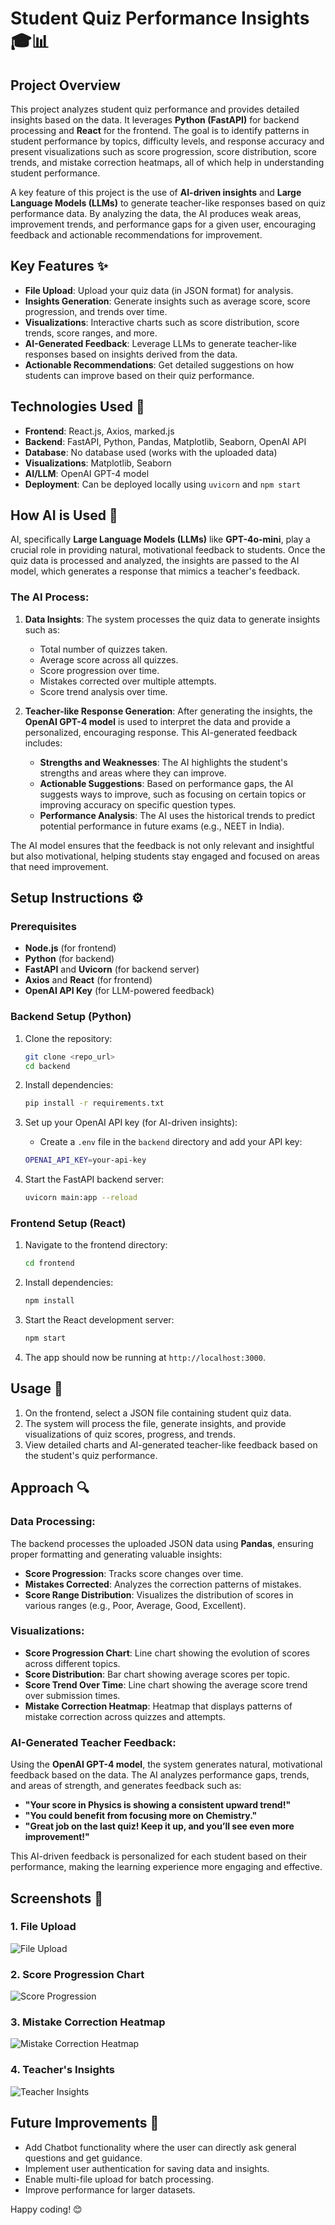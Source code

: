 # Student Quiz Performance Insights 🎓📊

## Project Overview

This project analyzes student quiz performance and provides detailed insights based on the data. It leverages **Python (FastAPI)** for backend processing and **React** for the frontend. The goal is to  identify patterns in student performance by topics, difficulty levels, and response accuracy and present visualizations such as score progression, score distribution, score trends, and mistake correction heatmaps, all of which help in understanding student performance. 

A key feature of this project is the use of **AI-driven insights** and **Large Language Models (LLMs)** to generate teacher-like responses based on quiz performance data. By analyzing the data, the AI produces weak areas, improvement trends, and performance gaps for a given user, encouraging feedback and actionable recommendations for improvement.

## Key Features ✨

- **File Upload**: Upload your quiz data (in JSON format) for analysis.
- **Insights Generation**: Generate insights such as average score, score progression, and trends over time.
- **Visualizations**: Interactive charts such as score distribution, score trends, score ranges, and more.
- **AI-Generated Feedback**: Leverage LLMs to generate teacher-like responses based on insights derived from the data.
- **Actionable Recommendations**: Get detailed suggestions on how students can improve based on their quiz performance.

## Technologies Used 🔧

- **Frontend**: React.js, Axios, marked.js
- **Backend**: FastAPI, Python, Pandas, Matplotlib, Seaborn, OpenAI API
- **Database**: No database used (works with the uploaded data)
- **Visualizations**: Matplotlib, Seaborn
- **AI/LLM**: OpenAI GPT-4 model
- **Deployment**: Can be deployed locally using `uvicorn` and `npm start`

## How AI is Used 🤖

AI, specifically **Large Language Models (LLMs)** like **GPT-4o-mini**, play a crucial role in providing natural, motivational feedback to students. Once the quiz data is processed and analyzed, the insights are passed to the AI model, which generates a response that mimics a teacher's feedback. 

### The AI Process:
1. **Data Insights**: The system processes the quiz data to generate insights such as:
   - Total number of quizzes taken.
   - Average score across all quizzes.
   - Score progression over time.
   - Mistakes corrected over multiple attempts.
   - Score trend analysis over time.
   
2. **Teacher-like Response Generation**: After generating the insights, the **OpenAI GPT-4 model** is used to interpret the data and provide a personalized, encouraging response. This AI-generated feedback includes:
   - **Strengths and Weaknesses**: The AI highlights the student's strengths and areas where they can improve.
   - **Actionable Suggestions**: Based on performance gaps, the AI suggests ways to improve, such as focusing on certain topics or improving accuracy on specific question types.
   - **Performance Analysis**: The AI uses the historical trends to predict potential performance in future exams (e.g., NEET in India).

The AI model ensures that the feedback is not only relevant and insightful but also motivational, helping students stay engaged and focused on areas that need improvement.

## Setup Instructions ⚙️

### Prerequisites
- **Node.js** (for frontend)
- **Python** (for backend)
- **FastAPI** and **Uvicorn** (for backend server)
- **Axios** and **React** (for frontend)
- **OpenAI API Key** (for LLM-powered feedback)

### Backend Setup (Python)
1. Clone the repository:
    ```bash
    git clone <repo_url>
    cd backend
    ```

2. Install dependencies:
    ```bash
    pip install -r requirements.txt
    ```

3. Set up your OpenAI API key (for AI-driven insights):
    - Create a `.env` file in the `backend` directory and add your API key:
    ```bash
    OPENAI_API_KEY=your-api-key
    ```

4. Start the FastAPI backend server:
    ```bash
    uvicorn main:app --reload
    ```

### Frontend Setup (React)
1. Navigate to the frontend directory:
    ```bash
    cd frontend
    ```

2. Install dependencies:
    ```bash
    npm install
    ```

3. Start the React development server:
    ```bash
    npm start
    ```

4. The app should now be running at `http://localhost:3000`.

## Usage 📝

1. On the frontend, select a JSON file containing student quiz data.
2. The system will process the file, generate insights, and provide visualizations of quiz scores, progress, and trends.
3. View detailed charts and AI-generated teacher-like feedback based on the student's quiz performance.

## Approach 🔍

### Data Processing:
The backend processes the uploaded JSON data using **Pandas**, ensuring proper formatting and generating valuable insights:
- **Score Progression**: Tracks score changes over time.
- **Mistakes Corrected**: Analyzes the correction patterns of mistakes.
- **Score Range Distribution**: Visualizes the distribution of scores in various ranges (e.g., Poor, Average, Good, Excellent).

### Visualizations:
- **Score Progression Chart**: Line chart showing the evolution of scores across different topics.
- **Score Distribution**: Bar chart showing average scores per topic.
- **Score Trend Over Time**: Line chart showing the average score trend over submission times.
- **Mistake Correction Heatmap**: Heatmap that displays patterns of mistake correction across quizzes and attempts.

### AI-Generated Teacher Feedback:
Using the **OpenAI GPT-4 model**, the system generates natural, motivational feedback based on the data. The AI analyzes performance gaps, trends, and areas of strength, and generates feedback such as:
- **"Your score in Physics is showing a consistent upward trend!"**
- **"You could benefit from focusing more on Chemistry."**
- **"Great job on the last quiz! Keep it up, and you’ll see even more improvement!"**

This AI-driven feedback is personalized for each student based on their performance, making the learning experience more engaging and effective.

## Screenshots 📸

### 1. **File Upload**
![File Upload](./assets/screenshots/file-upload.png)

### 2. **Score Progression Chart**
![Score Progression](./assets/screenshots/score-progression.png)

### 3. **Mistake Correction Heatmap**
![Mistake Correction Heatmap](./assets/screenshots/mistake-correction-heatmap.png)

### 4. **Teacher's Insights**
![Teacher Insights](./assets/screenshots/teacher-insights.png)

## Future Improvements 🚀

- Add Chatbot functionality where the user can directly ask general questions and get guidance.
- Implement user authentication for saving data and insights.
- Enable multi-file upload for batch processing.
- Improve performance for larger datasets.


Happy coding! 😊
